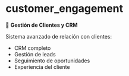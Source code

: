 # customer_engagement

👥 **Gestión de Clientes y CRM**

Sistema avanzado de relación con clientes:
- CRM completo
- Gestión de leads
- Seguimiento de oportunidades
- Experiencia del cliente